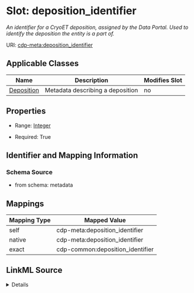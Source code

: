 

# Slot: deposition_identifier


_An identifier for a CryoET deposition, assigned by the Data Portal. Used to identify the deposition the entity is a part of._



URI: [cdp-meta:deposition_identifier](metadatadeposition_identifier)



<!-- no inheritance hierarchy -->





## Applicable Classes

| Name | Description | Modifies Slot |
| --- | --- | --- |
| [Deposition](Deposition.md) | Metadata describing a deposition |  no  |







## Properties

* Range: [Integer](Integer.md)

* Required: True





## Identifier and Mapping Information







### Schema Source


* from schema: metadata




## Mappings

| Mapping Type | Mapped Value |
| ---  | ---  |
| self | cdp-meta:deposition_identifier |
| native | cdp-meta:deposition_identifier |
| exact | cdp-common:deposition_identifier |




## LinkML Source

<details>
```yaml
name: deposition_identifier
description: An identifier for a CryoET deposition, assigned by the Data Portal. Used
  to identify the deposition the entity is a part of.
from_schema: metadata
exact_mappings:
- cdp-common:deposition_identifier
rank: 1000
alias: deposition_identifier
owner: Deposition
domain_of:
- Deposition
range: integer
required: true
inlined: true
inlined_as_list: true

```
</details>
